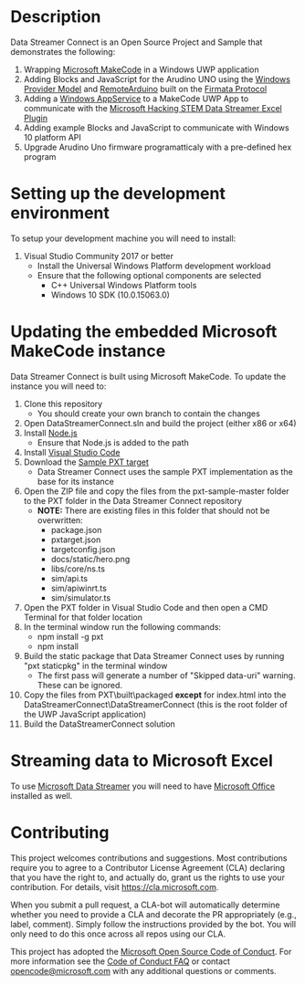 # Description
Data Streamer Connect is an Open Source Project and Sample that demonstrates the following:

1. Wrapping [Microsoft MakeCode](https://github.com/Microsoft/pxt) in a Windows UWP application
2. Adding Blocks and JavaScript for the Arudino UNO using the [Windows Provider Model](https://github.com/ms-iot/BusProviders/tree/develop/Arduino) and [RemoteArduino](https://github.com/ms-iot/remote-wiring/blob/develop/README.md) built on the [Firmata Protocol](http://firmata.org/wiki/Main_Page)
3. Adding a [Windows AppService](https://docs.microsoft.com/en-us/windows/uwp/launch-resume/how-to-create-and-consume-an-app-service) to a MakeCode UWP App to communicate with the [Microsoft Hacking STEM Data Streamer Excel Plugin](https://www.microsoft.com/en-us/download/details.aspx?id=56976)
4. Adding example Blocks and JavaScript to communicate with Windows 10 platform API
5. Upgrade Arudino Uno firmware programatticaly with a pre-defined hex program

# Setting up the development environment

To setup your development machine you will need to install:

1. Visual Studio Community 2017 or better
    * Install the Universal Windows Platform development workload
    * Ensure that the following optional components are selected
        * C++ Universal Windows Platform tools
        * Windows 10 SDK (10.0.15063.0)

# Updating the embedded Microsoft MakeCode instance
Data Streamer Connect is built using Microsoft MakeCode. To update the instance you will need to:

1. Clone this repository
    * You should create your own branch to contain the changes
2. Open DataStreamerConnect.sln and build the project (either x86 or x64)
3. Install [Node.js](https://nodejs.org/dist/v8.12.0/node-v8.12.0-x64.msi)
    * Ensure that Node.js is added to the path
4. Install [Visual Studio Code](https://code.visualstudio.com/)
5. Download the [Sample PXT target](https://github.com/Microsoft/pxt-sample)
    * Data Streamer Connect uses the sample PXT implementation as the base for its instance
6. Open the ZIP file and copy the files from the pxt-sample-master folder to the PXT folder in the Data Streamer Connect repository
    * **NOTE:** There are existing files in this folder that should not be overwritten:
        * package.json
        * pxtarget.json
        * targetconfig.json
        * docs/static/hero.png
        * libs/core/ns.ts
        * sim/api.ts
        * sim/apiwinrt.ts
        * sim/simulator.ts
7. Open the PXT folder in Visual Studio Code and then open a CMD Terminal for that folder location
8. In the terminal window run the following commands:
    * npm install -g pxt
    * npm install
9. Build the static package that Data Streamer Connect uses by running "pxt staticpkg" in the terminal window
    * The first pass will generate a number of "Skipped data-uri" warning. These can be ignored.
10. Copy the files from PXT\built\packaged **except** for index.html into the DataStreamerConnect\DataStreamerConnect (this is the root folder of the UWP JavaScript application)
11. Build the DataStreamerConnect solution


# Streaming data to Microsoft Excel

To use [Microsoft Data Streamer](https://support.office.com/en-us/article/data-streamer-c90aebcf-3d44-47ab-a068-549a0b9edfc6) you will need to have [Microsoft Office ](https://products.office.com/en-US/) installed as well.

# Contributing

This project welcomes contributions and suggestions.  Most contributions require you to agree to a
Contributor License Agreement (CLA) declaring that you have the right to, and actually do, grant us
the rights to use your contribution. For details, visit https://cla.microsoft.com.

When you submit a pull request, a CLA-bot will automatically determine whether you need to provide
a CLA and decorate the PR appropriately (e.g., label, comment). Simply follow the instructions
provided by the bot. You will only need to do this once across all repos using our CLA.

This project has adopted the [Microsoft Open Source Code of Conduct](https://opensource.microsoft.com/codeofconduct/).
For more information see the [Code of Conduct FAQ](https://opensource.microsoft.com/codeofconduct/faq/) or
contact [opencode@microsoft.com](mailto:opencode@microsoft.com) with any additional questions or comments.
